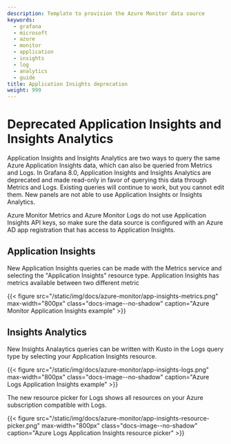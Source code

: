 ```yaml
---
description: Template to provision the Azure Monitor data source
keywords:
  - grafana
  - microsoft
  - azure
  - monitor
  - application
  - insights
  - log
  - analytics
  - guide
title: Application Insights deprecation
weight: 999
---
```


# Deprecated Application Insights and Insights Analytics

Application Insights and Insights Analytics are two ways to query the same Azure Application Insights data, which can also be queried from Metrics and Logs. In Grafana 8.0, Application Insights and Insights Analytics are deprecated and made read-only in favor of querying this data through Metrics and Logs. Existing queries will continue to work, but you cannot edit them. New panels are not able to use Application Insights or Insights Analytics.

Azure Monitor Metrics and Azure Monitor Logs do not use Application Insights API keys, so make sure the data source is configured with an Azure AD app registration that has access to Application Insights.

## Application Insights

New Application Insights queries can be made with the Metrics service and selecting the "Application Insights" resource type. Application Insights has metrics available between two different metric

{{< figure src="/static/img/docs/azure-monitor/app-insights-metrics.png" max-width="800px" class="docs-image--no-shadow" caption="Azure Monitor Application Insights example" >}}

## Insights Analytics

New Insights Analaytics queries can be written with Kusto in the Logs query type by selecting your Application Insights resource.

{{< figure src="/static/img/docs/azure-monitor/app-insights-logs.png" max-width="800px" class="docs-image--no-shadow" caption="Azure Logs Application Insights example" >}}

The new resource picker for Logs shows all resources on your Azure subscription compatible with Logs.

{{< figure src="/static/img/docs/azure-monitor/app-insights-resource-picker.png" max-width="800px" class="docs-image--no-shadow" caption="Azure Logs Application Insights resource picker" >}}
